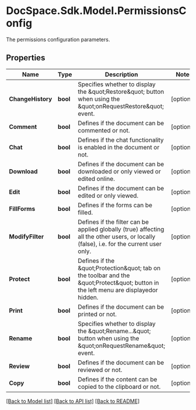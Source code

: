 # DocSpace.Sdk.Model.PermissionsConfig
The permissions configuration parameters.

## Properties

Name | Type | Description | Notes
------------ | ------------- | ------------- | -------------
**ChangeHistory** | **bool** | Specifies whether to display the \&quot;Restore\&quot; button when using the \&quot;onRequestRestore\&quot; event. | [optional] 
**Comment** | **bool** | Defines if the document can be commented or not. | [optional] 
**Chat** | **bool** | Defines if the chat functionality is enabled in the document or not. | [optional] 
**Download** | **bool** | Defines if the document can be downloaded or only viewed or edited online. | [optional] 
**Edit** | **bool** | Defines if the document can be edited or only viewed. | [optional] 
**FillForms** | **bool** | Defines if the forms can be filled. | [optional] 
**ModifyFilter** | **bool** | Defines if the filter can be applied globally (true) affecting all the other users,  or locally (false), i.e. for the current user only. | [optional] 
**Protect** | **bool** | Defines if the \&quot;Protection\&quot; tab on the toolbar and the \&quot;Protect\&quot; button in the left menu are displayedor hidden. | [optional] 
**Print** | **bool** | Defines if the document can be printed or not. | [optional] 
**Rename** | **bool** | Specifies whether to display the \&quot;Rename...\&quot; button when using the \&quot;onRequestRename\&quot; event. | [optional] 
**Review** | **bool** | Defines if the document can be reviewed or not. | [optional] 
**Copy** | **bool** | Defines if the content can be copied to the clipboard or not. | [optional] 

[[Back to Model list]](../README.md#documentation-for-models) [[Back to API list]](../README.md#documentation-for-api-endpoints) [[Back to README]](../README.md)

